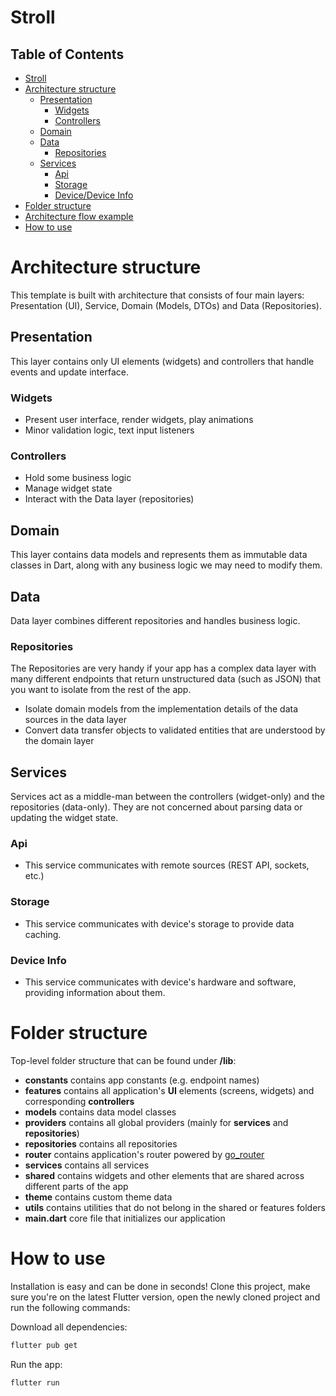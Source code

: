 # Stroll
## **Table of Contents**

- [Stroll](#stroll)
- [Architecture structure](#architecture-structure)
  * [Presentation](#presentation)
    + [Widgets](#widgets)
    + [Controllers](#controllers)
  * [Domain](#domain)
  * [Data](#data)
    + [Repositories](#repositories)
  * [Services](#services)
    + [Api](#api)
    + [Storage](#storage)
    + [Device/Device Info](#device/device-info)
- [Folder structure](#folder-structure)
- [Architecture flow example](#architecture-flow-example)
- [How to use](#how-to-use)



# Architecture structure
This template is built with architecture that consists of four main layers: Presentation (UI), Service, Domain (Models, DTOs)
and Data (Repositories).

## Presentation
This layer contains only UI elements (widgets) and controllers that handle events and update interface.

### Widgets
- Present user interface, render widgets, play animations
- Minor validation logic, text input listeners

### Controllers
- Hold some business logic
- Manage widget state
- Interact with the Data layer (repositories)

## Domain
This layer contains data models and represents them as immutable data classes in Dart, 
along with any business logic we may need to modify them.

## Data
Data layer combines different repositories and handles business logic.

### Repositories
The Repositories are very handy if your app has a complex data layer with many different endpoints 
that return unstructured data (such as JSON) that you want to isolate from the rest of the app.
- Isolate domain models from the implementation details of the data sources in the data layer
- Convert data transfer objects to validated entities that are understood by the domain layer

## Services
Services act as a middle-man between the controllers (widget-only) and the repositories (data-only).
They are not concerned about parsing data or updating the widget state.

### Api
- This service communicates with remote sources (REST API, sockets, etc.)

### Storage
- This service communicates with device's storage to provide data caching.

### Device Info
- This service communicates with device's hardware and software, providing information about them.

# Folder structure
Top-level folder structure that can be found under **/lib**:

- **constants** contains app constants (e.g. endpoint names)
- **features** contains all application's **UI** elements (screens, widgets) and corresponding **controllers**
- **models** contains data model classes
- **providers** contains all global providers (mainly for **services** and **repositories**)
- **repositories** contains all repositories
- **router** contains application's router powered by [go_router](https://pub.dev/packages/go_router)
- **services** contains all services
- **shared** contains widgets and other elements that are shared across different parts of the app
- **theme** contains custom theme data
- **utils** contains utilities that do not belong in the shared or features folders
- **main.dart** core file that initializes our application
# How to use
Installation is easy and can be done in seconds! Clone this project, make sure you're on the latest Flutter version, open the newly cloned project and run the following commands:

Download all dependencies:

```bash
flutter pub get
```

Run the app:

```bash
flutter run
```


